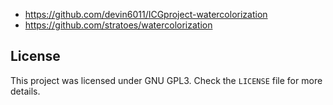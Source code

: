 - https://github.com/devin6011/ICGproject-watercolorization
- https://github.com/stratoes/watercolorization

## License
This project was licensed under GNU GPL3. Check the `LICENSE` file for more details.
